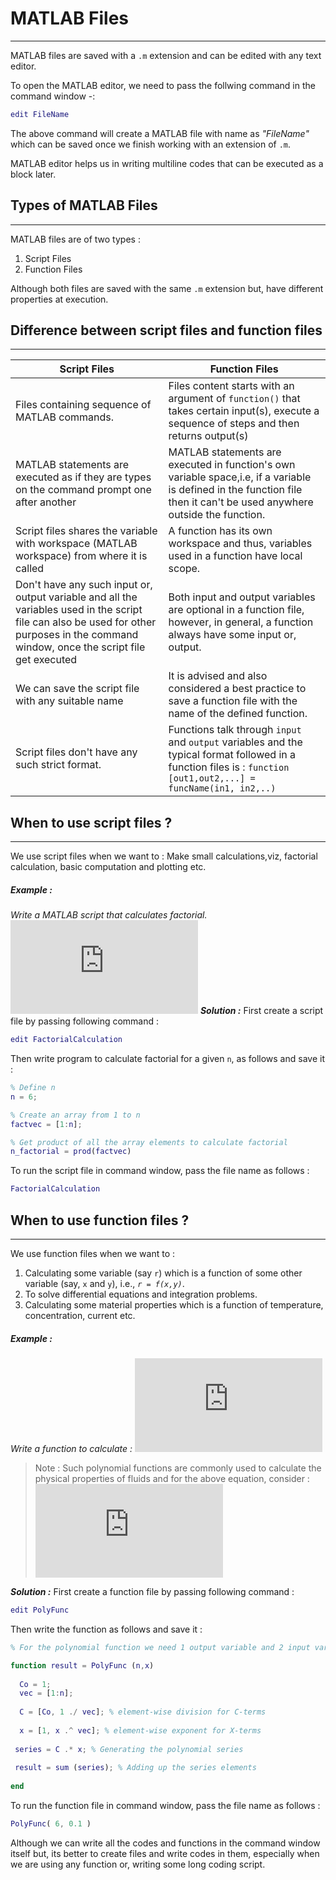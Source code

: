 # MATLAB Files
---

MATLAB files are saved with a `.m` extension and can be edited with any text editor.

To open the MATLAB editor, we need to pass the follwing command in the command window -:
```matlab
edit FileName
```
The above command will create a MATLAB file with name as *"FileName"* which can be saved once we finish working with an extension of `.m`.

MATLAB editor helps us in writing multiline codes that can be executed as a block later.

## Types of MATLAB Files
---
MATLAB files are of two types :
1. Script Files
2. Function Files

Although both files are saved with the same `.m` extension but, have different properties at execution.

## Difference between script files and function files
---

| Script Files | Function Files |
| ------ | ------ |
| Files containing sequence of MATLAB commands.| Files content starts with an argument of `function()` that takes certain input(s), execute a sequence of steps and then returns output(s) |
|MATLAB statements are executed as if they are types on the command prompt one after another | MATLAB statements are executed in function's own variable space,i.e, if a variable is defined in the function file then it can't be used anywhere outside the function.|
|Script files shares the variable with workspace (MATLAB workspace) from where it is called|A function has its own workspace and thus, variables used in a function have local scope.|
|Don't have any such input or, output variable and all the variables used in the script file can also be used for other purposes in the command window, once the script file get executed| Both input and output variables are optional in a function file, however, in general, a function always have some input or, output.|
|We can save the script file with any suitable name| It is advised and also considered a best practice to save a function file with the name of the defined function.|
|Script files don't have any such strict format.|Functions talk through `input` and `output` variables and the typical format followed in a function files is : `function [out1,out2,...] = funcName(in1, in2,..)`|

## When to use script files ?
---
We use script files when we want to :
Make small calculations,viz, factorial calculation, basic computation and plotting etc.

##### Example :
*Write a MATLAB script that calculates factorial.*
![factorial](https://latex.codecogs.com/gif.latex?%5C%20n%21%20%3D%201%5Ctimes2%5Ctimes3%5Ctimes....%5Ctimes%20n)
***Solution :***
First create a script file by passing following command :
```matlab
edit FactorialCalculation
```
Then write program to calculate factorial for a given `n`, as follows and save it :

```matlab
% Define n
n = 6;

% Create an array from 1 to n
factvec = [1:n];

% Get product of all the array elements to calculate factorial
n_factorial = prod(factvec)
```
To run the script file in command window, pass the file name as follows :
```matlab
FactorialCalculation
```

## When to use function  files ?
---
We use function files when we want to :
1. Calculating some variable (say `r`) which is a function of some other variable (say, `x` and `y`), i.e., *`r = f(x,y)`*.
2. To solve differential equations and integration problems.
3. Calculating some material properties which is a function of temperature, concentration, current etc.

##### Example :
*Write a function to calculate :*
![polynomial_equation](https://latex.codecogs.com/gif.latex?%5C%20f%20%3D%20C_%7B0%7D&plus;C_%7B1%7Dx&plus;C_%7B2%7Dx%5E2&plus;...&plus;C_%7Bn%7Dx%5En)
> Note :
    Such polynomial functions are commonly used to calculate the physical properties of fluids and for the above equation, consider :
    ![Variables](https://latex.codecogs.com/gif.latex?%5C%20C_%7B0%7D%20%3D%201%2C%20C_%7Bm%7D%20%3D%201/m)

***Solution :***
First create a function file by passing following command :
```matlab
edit PolyFunc
```
Then write the function as follows and save it :
```matlab
% For the polynomial function we need 1 output variable and 2 input variable :

function result = PolyFunc (n,x)
  
  Co = 1;
  vec = [1:n]; 
  
  C = [Co, 1 ./ vec]; % element-wise division for C-terms
  
  x = [1, x .^ vec]; % element-wise exponent for X-terms
  
 series = C .* x; % Generating the polynomial series
 
 result = sum (series); % Adding up the series elements
  
end
```
To run the function file in command window, pass the file name as follows :
```matlab
PolyFunc( 6, 0.1 )
```
Although we can write all the codes and functions in the command window itself but, its better to create files and write codes in them, especially when we are using any function or, writing some long coding script.
